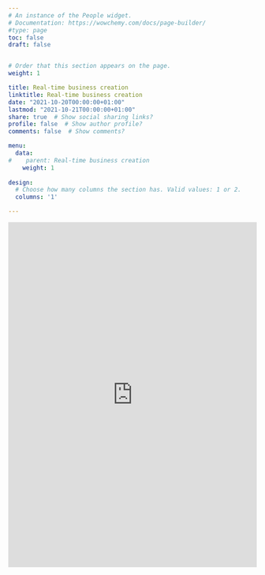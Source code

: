 ```yaml
---
# An instance of the People widget.
# Documentation: https://wowchemy.com/docs/page-builder/
#type: page
toc: false
draft: false


# Order that this section appears on the page.
weight: 1

title: Real-time business creation 
linktitle: Real-time business creation
date: "2021-10-20T00:00:00+01:00"
lastmod: "2021-10-21T00:00:00+01:00"
share: true  # Show social sharing links?
profile: false  # Show author profile?
comments: false  # Show comments? 

menu:
  data:
#    parent: Real-time business creation
    weight: 1
 
design:
  # Choose how many columns the section has. Valid values: 1 or 2.
  columns: '1'

---
```


<center>
  <iframe src="https://asavagar.github.io/SectorsRegistrationsRA/" title="" frameborder="0" style="overflow:hidden;height:700px;width:100%" height="700px" width="100%"></iframe>
</center>
